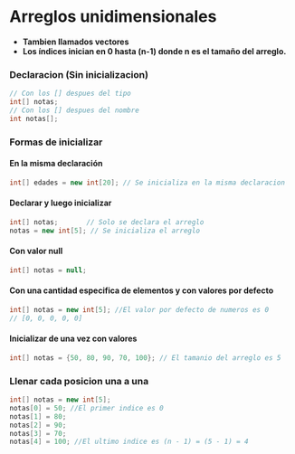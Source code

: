 # Arreglos unidimensionales

- **Tambien llamados vectores**
- **Los índices inician en 0 hasta (n-1) donde n es el tamaño del arreglo.**

### Declaracion (Sin inicializacion)

```java
// Con los [] despues del tipo
int[] notas;
// Con los [] despues del nombre
int notas[];
```

### Formas de inicializar

#### En la misma declaración

```java
int[] edades = new int[20]; // Se inicializa en la misma declaracion
```

#### Declarar y luego inicializar

```java
int[] notas;       // Solo se declara el arreglo
notas = new int[5]; // Se inicializa el arreglo
```

#### Con valor null

```java
int[] notas = null;
```

#### Con una cantidad especifica de elementos y con valores por defecto

```java
int[] notas = new int[5]; //El valor por defecto de numeros es 0
// [0, 0, 0, 0, 0]
```

#### Inicializar de una vez con valores

```java
int[] notas = {50, 80, 90, 70, 100}; // El tamanio del arreglo es 5
```

### Llenar cada posicion una a una

```java
int[] notas = new int[5];
notas[0] = 50; //El primer indice es 0
notas[1] = 80;
notas[2] = 90;
notas[3] = 70;
notas[4] = 100; //El ultimo indice es (n - 1) = (5 - 1) = 4
```